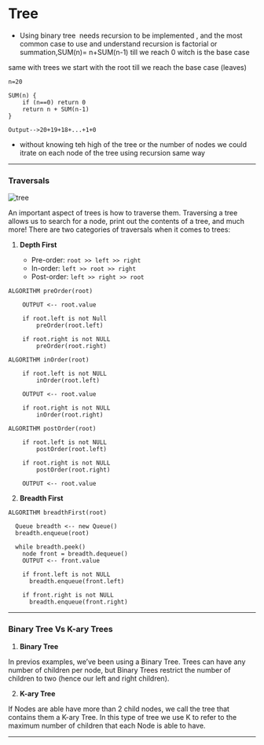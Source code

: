 # Tree

* Using binary tree  needs recursion to be implemented , and the most common case to use and understand recursion is factorial or summation,SUM(n)= n+SUM(n-1) till we reach 0 witch is the base case

same with trees we start with the root till we reach the base case (leaves) 

```
n=20

SUM(n) {
    if (n==0) return 0 
    return n + SUM(n-1)
}

Output-->20+19+18+...+1+0
```

* without knowing teh high of the tree or the number of nodes we could itrate on each node of the tree using recursion same way 

***

### Traversals

![tree](https://codefellows.github.io/common_curriculum/data_structures_and_algorithms/Code_401/class-15/resources/images/tree-example.png)

An important aspect of trees is how to traverse them. Traversing a tree allows us to search for a node, print out the contents of a tree, and much more! There are two categories of traversals when it comes to trees:

1. **Depth First**

    * Pre-order: `root >> left >> right`
    * In-order: `left >> root >> right`
    * Post-order: `left >> right >> root`



```
ALGORITHM preOrder(root)

    OUTPUT <-- root.value

    if root.left is not Null
        preOrder(root.left)

    if root.right is not NULL
        preOrder(root.right)
```

```
ALGORITHM inOrder(root)

    if root.left is not NULL
        inOrder(root.left)

    OUTPUT <-- root.value

    if root.right is not NULL
        inOrder(root.right)
```

```
ALGORITHM postOrder(root)

    if root.left is not NULL
        postOrder(root.left)

    if root.right is not NULL
        postOrder(root.right)

    OUTPUT <-- root.value
```

2.  **Breadth First**

```
ALGORITHM breadthFirst(root)

  Queue breadth <-- new Queue()
  breadth.enqueue(root)

  while breadth.peek()
    node front = breadth.dequeue()
    OUTPUT <-- front.value

    if front.left is not NULL
      breadth.enqueue(front.left)

    if front.right is not NULL
      breadth.enqueue(front.right)
```

***

### Binary Tree Vs K-ary Trees

1. **Binary Tree**

In previos examples, we’ve been using a Binary Tree. Trees can have any number of children per node, but Binary Trees restrict the number of children to two (hence our left and right children).

2. **K-ary Tree**

If Nodes are able have more than 2 child nodes, we call the tree that contains them a K-ary Tree. In this type of tree we use K to refer to the maximum number of children that each Node is able to have.

***